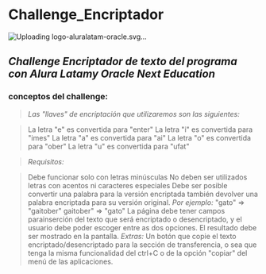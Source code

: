 # Challenge_Encriptador
![Uploading logo-aluralatam-oracle.svg…]()

## *Challenge Encriptador de texto del programa con Alura Latamy Oracle Next Education*
### conceptos del challenge: 
>*Las "llaves" de encriptación que utilizaremos son las siguientes:*

>La letra "e" es convertida para "enter"
>La letra "i" es convertida para "imes"
>La letra "a" es convertida para "ai"
>La letra "o" es convertida para "ober"
>La letra "u" es convertida para "ufat"

>*Requisitos:*

>Debe funcionar solo con letras minúsculas
>No deben ser utilizados letras con acentos ni caracteres especiales
>Debe ser posible convertir una palabra para la versión encriptada también devolver una palabra encriptada para su versión original.
>*Por ejemplo:*
> "gato" => "gaitober"
>gaitober" => "gato"
>La página debe tener campos parainserción del texto que será encriptado o desencriptado, y el usuario debe poder escoger entre as dos opciones.
>El resultado debe ser mostrado en la pantalla.
>*Extras:*
>Un botón que copie el texto encriptado/desencriptado para la sección de transferencia, o sea que tenga la misma funcionalidad del ctrl+C o de la opción "copiar" del menú de las aplicaciones.
